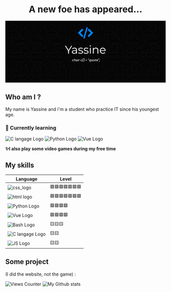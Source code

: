 <h1 align="center"> A new foe has appeared... </h1>
<img src="https://github.com/Yass1G1/Yass1G1/blob/main/Banner_Github_blue.jpg" alt="My Github Banner" />

## Who am I ?
My name is Yassine and i'm a student who practice IT since his youngest age.
<br>
### 🌱 Currently learning
![C langage Logo](https://custom-icon-badges.herokuapp.com/badge/C%20language-5d6cbf?style=for-the-badge&logo=C)
![Python Logo](https://custom-icon-badges.herokuapp.com/badge/Python-366e9e?style=for-the-badge&logo=python&logoColor=white)
![Vue Logo](https://custom-icon-badges.herokuapp.com/badge/Vue-34495E?style=for-the-badge&logo=Vue.js)

**✨I also play some video games during my free time**

## My skills
| Language                                                                                                                    | Level            |
| ----------------------------------------------------                                                                        |------------------|
| ![css_logo](https://custom-icon-badges.herokuapp.com/badge/CSS3-1471b6?style=for-the-badge&logo=css)                        |🟩🟩🟩🟩🟩🟩🟩|
| ![html logo](https://custom-icon-badges.herokuapp.com/badge/HTML5-f0642b?style=for-the-badge&logo=html)                     |🟩🟩🟩🟩🟩🟩🟩|
| ![Python Logo](https://custom-icon-badges.herokuapp.com/badge/Python-366e9e?style=for-the-badge&logo=python&logoColor=white)|🟩🟩🟩🟩       |
| ![Vue Logo](https://custom-icon-badges.herokuapp.com/badge/Vue-34495E?style=for-the-badge&logo=Vue.js)                      |🟩🟩🟩🟩       |
| ![Bash Logo](https://custom-icon-badges.herokuapp.com/badge/Bash\/Unix-3f464a?style=for-the-badge&logo=GNU%20Bash)          |🟨🟨🟨          |
| ![C langage Logo](https://custom-icon-badges.herokuapp.com/badge/C%20language-5d6cbf?style=for-the-badge&logo=C)            |🟨🟨            |
| ![JS Logo](https://custom-icon-badges.herokuapp.com/badge/JS-e5bc00?style=for-the-badge&logo=js)                            |🟨🟨            |



## Some project
(I did the website, not the game) : 


<!-- Stats -->
![Views Counter](https://komarev.com/ghpvc/?username=Yass1G1)
![My Github stats](https://github-readme-stats.vercel.app/api?username=Yass1G1&show_icons=true&hide_border=true&theme=github_dark)
